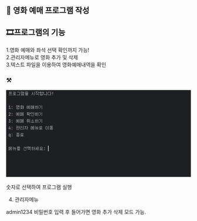## 🎥 영화 예매 프로그램 작성

## 🎞프로그램의 기능
1.영화 예매와 좌석 선택 확인까지  가능!<br>
2.관리자메뉴로 영화 추가 및 삭제<br>
3.텍스트 파일을 이용하여 영화예매내역을 확인<br>

### ⚒
![onealog](/movie.png)   
   
숫자로 선택하여 프로그램 실행

4. 관리자메뉴

admin1234 비밀번호 입력 후 들어가면 영화 추가 삭제 모드 가능.
